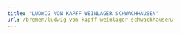 ```yaml
---
title: "LUDWIG VON KAPFF WEINLAGER SCHWACHHAUSEN"
url: /bremen/ludwig-von-kapff-weinlager-schwachhausen/
---
```


